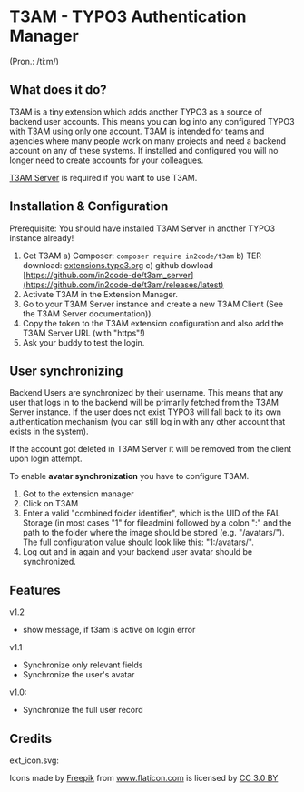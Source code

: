 # T3AM - TYPO3 Authentication Manager

(Pron.: /tiːm/)

## What does it do?

T3AM is a tiny extension which adds another TYPO3 as a source of backend user accounts.
This means you can log into any configured TYPO3 with T3AM using only one account.
T3AM is intended for teams and agencies where many people work on many projects and need a backend account on any of these systems.
If installed and configured you will no longer need to create accounts for your colleagues.

[T3AM Server](https://github.com/in2code-de/t3am_server)  is required if you want to use T3AM.

## Installation & Configuration

Prerequisite: You should have installed T3AM Server in another TYPO3 instance already!

1. Get T3AM
  a) Composer: `composer require in2code/t3am`
  b) TER download: [extensions.typo3.org](https://extensions.typo3.org/extension/t3am)
  c) github dowload [https://github.com/in2code-de/t3am_server](https://github.com/in2code-de/t3am/releases/latest)
2. Activate T3AM in the Extension Manager.
3. Go to your T3AM Server instance and create a new T3AM Client (See the T3AM Server documentation)).
4. Copy the token to the T3AM extension configuration and also add the T3AM Server URL (with "https"!)
5. Ask your buddy to test the login.

## User synchronizing

Backend Users are synchronized by their username.
This means that any user that logs in to the backend will be primarily fetched from the T3AM Server instance.
If the user does not exist TYPO3 will fall back to its own authentication mechanism (you can still log in with any other account that exists in the system).

If the account got deleted in T3AM Server it will be removed from the client upon login attempt.

To enable **avatar synchronization** you have to configure T3AM.
1. Got to the extension manager
2. Click on T3AM
3. Enter a valid "combined folder identifier", which is the UID of the FAL Storage (in most cases "1" for fileadmin) followed by a colon ":" and the path to the folder where the image should be stored (e.g. "/avatars/"). The full configuration value should look like this: "1:/avatars/".
4. Log out and in again and your backend user avatar should be synchronized.

## Features
v1.2
* show message, if t3am is active on login error

v1.1
* Synchronize only relevant fields
* Synchronize the user's avatar

v1.0:
* Synchronize the full user record

## Credits

ext_icon.svg: <div>Icons made by <a href="http://www.freepik.com" title="Freepik">Freepik</a> from <a href="https://www.flaticon.com/" title="Flaticon">www.flaticon.com</a> is licensed by <a href="http://creativecommons.org/licenses/by/3.0/" title="Creative Commons BY 3.0" target="_blank">CC 3.0 BY</a></div>
